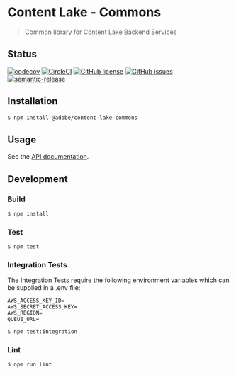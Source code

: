 # Content Lake - Commons

> Common library for Content Lake Backend Services

## Status
[![codecov](https://img.shields.io/codecov/c/github/adobe/content-lake-commons.svg)](https://codecov.io/gh/adobe/content-lake-commons)
[![CircleCI](https://img.shields.io/circleci/project/github/adobe/content-lake-commons.svg)](https://circleci.com/gh/adobe/content-lake-commons)
[![GitHub license](https://img.shields.io/github/license/adobe/content-lake-commons.svg)](https://github.com/adobe/content-lake-commons/blob/master/LICENSE.txt)
[![GitHub issues](https://img.shields.io/github/issues/adobe/content-lake-commons.svg)](https://github.com/adobe/content-lake-commons/issues)
[![semantic-release](https://img.shields.io/badge/%20%20%F0%9F%93%A6%F0%9F%9A%80-semantic--release-e10079.svg)](https://github.com/semantic-release/semantic-release)

## Installation

```bash
$ npm install @adobe/content-lake-commons
```

## Usage

See the [API documentation](docs/API.md).

## Development

### Build

```bash
$ npm install
```

### Test

```bash
$ npm test
```
### Integration Tests

The Integration Tests require the following environment variables which can be supplied in a .env file:

```
AWS_ACCESS_KEY_ID=
AWS_SECRET_ACCESS_KEY=
AWS_REGION=
QUEUE_URL=
```

```bash
$ npm test:integration
```

### Lint

```bash
$ npm run lint
```
